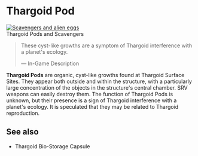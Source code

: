# Thargoid Pod
[![Scavengers and alien eggs](https://static.wikia.nocookie.net/elite-dangerous/images/7/7e/Scavengers_and_alien_eggs.png/revision/latest/scale-to-width-down/300?cb=20170707181429)](https://static.wikia.nocookie.net/elite-dangerous/images/7/7e/Scavengers_and_alien_eggs.png/revision/latest?cb=20170707181429) 	 		 			 		 		 		 			
Thargoid Pods and Scavengers
 		 	 

> 
> 
> These cyst-like growths are a symptom of Thargoid interference with a planet's ecology.
> 
> 
> — In-Game Description
> 

**Thargoid Pods** are organic, cyst-like growths found at Thargoid Surface Sites. They appear both outside and within the structure, with a particularly large concentration of the objects in the structure's central chamber. SRV weapons can easily destroy them. The function of Thargoid Pods is unknown, but their presence is a sign of Thargoid interference with a planet's ecology. It is speculated that they may be related to Thargoid reproduction.

## See also

- Thargoid Bio-Storage Capsule